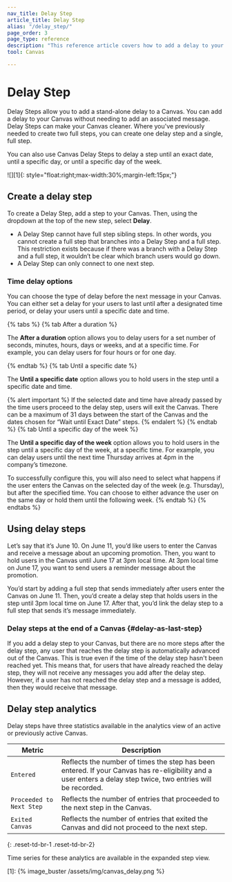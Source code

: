 ```yaml
---
nav_title: Delay Step
article_title: Delay Step
alias: "/delay_step/"
page_order: 3
page_type: reference
description: "This reference article covers how to add a delay to your Canvas without needing to add an associated message."
tool: Canvas

---
```


# Delay Step

Delay Steps allow you to add a stand-alone delay to a Canvas. You can add a delay to your Canvas without needing to add an associated message. Delay Steps can make your Canvas cleaner. Where you've previously needed to create two full steps, you can create one delay step and a single, full step.

You can also use Canvas Delay Steps to delay a step until an exact date, until a specific day, or until a specific day of the week.

![][1]{: style="float:right;max-width:30%;margin-left:15px;"}

## Create a delay step

To create a Delay Step, add a step to your Canvas. Then, using the dropdown at the top of the new step, select **Delay**.

- A Delay Step cannot have full step sibling steps. In other words, you cannot create a full step that branches into a Delay Step and a full step. This restriction exists because if there was a branch with a Delay Step and a full step, it wouldn’t be clear which branch users would go down.
- A Delay Step can only connect to one next step.

### Time delay options

You can choose the type of delay before the next message in your Canvas. You can either set a delay for your users to last until after a designated time period, or delay your users until a specific date and time.

{% tabs %}
  {% tab After a duration %}

  The **After a duration** option allows you to delay users for a set number of seconds, minutes, hours, days or weeks, and at a specific time. For example, you can delay users for four hours or for one day.

  {% endtab %}
  {% tab Until a specific date %}

  The **Until a specific date** option allows you to hold users in the step until a specific date and time.

  {% alert important %}
  If the selected date and time have already passed by the time users proceed to the delay step, users will exit the Canvas. There can be a maximum of 31 days between the start of the Canvas and the dates chosen for “Wait until Exact Date” steps.
  {% endalert %}
  {% endtab %}
  {% tab Until a specific day of the week %}

  The **Until a specific day of the week** option allows you to hold users in the step until a specific day of the week, at a specific time. For example, you can delay users until the next time Thursday arrives at 4pm in the company’s timezone. 

  To successfully configure this, you will also need to select what happens if the user enters the Canvas on the selected day of the week (e.g. Thursday), but after the specified time. You can choose to either advance the user on the same day or hold them until the following week.
  {% endtab %}
{% endtabs %}

## Using delay steps

Let’s say that it’s June 10. On June 11, you’d like users to enter the Canvas and receive a message about an upcoming promotion. Then, you want to hold users in the Canvas until June 17 at 3pm local time. At 3pm local time on June 17, you want to send users a reminder message about the promotion.

You’d start by adding a full step that sends immediately after users enter the Canvas on June 11. Then, you’d create a delay step that holds users in the step until 3pm local time on June 17. After that, you’d link the delay step to a full step that sends it’s message immediately.

### Delay steps at the end of a Canvas {#delay-as-last-step}

If you add a delay step to your Canvas, but there are no more steps after the delay step, any user that reaches the delay step is automatically advanced out of the Canvas. This is true even if the time of the delay step hasn't been reached yet. This means that, for users that have already reached the delay step, they will not receive any messages you add after the delay step. However, if a user has not reached the delay step and a message is added, then they would receive that message.

## Delay step analytics

Delay steps have three statistics available in the analytics view of an active or previously active Canvas.

| Metric | Description |
|---|---|
| `Entered` | Reflects the number of times the step has been entered. If your Canvas has re-eligibility and a user enters a delay step twice, two entries will be recorded. |
| `Proceeded to Next Step` | Reflects the number of entries that proceeded to the next step in the Canvas. |
| `Exited Canvas` | Reflects the number of entries that exited the Canvas and did not proceed to the next step. |
{: .reset-td-br-1 .reset-td-br-2}

Time series for these analytics are available in the expanded step view.

[1]: {% image_buster /assets/img/canvas_delay.png %}
